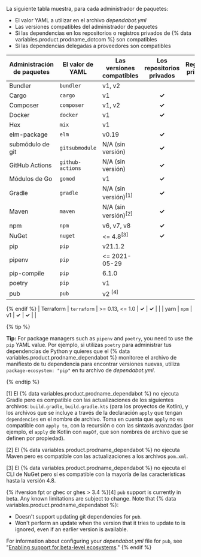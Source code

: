 La siguiente tabla muestra, para cada administrador de paquetes:
- El valor YAML a utilizar en el archivo *dependabot.yml*
- Las versiones compatibles del administrador de paquetes
- Si las dependencias en los repositorios o registros privados de {% data variables.product.prodname_dotcom %} son compatibles
- Si las dependencias delegadas a proveedores son compatibles

| Administración de paquetes | El valor de YAML | Las versiones compatibles       | Los repositorios privados | Registros privados |         Delegamiento a proveedores         |
| -------------------------- | ---------------- | ------------------------------- |:-------------------------:|:------------------:|:------------------------------------------:|
| Bundler                    | `bundler`        | v1, v2                          |                           |       **✓**        |                   **✓**                    |
| Cargo                      | `cargo`          | v1                              |           **✓**           |       **✓**        |                                            |
| Composer                   | `composer`       | v1, v2                          |           **✓**           |       **✓**        |                                            |
| Docker                     | `docker`         | v1                              |           **✓**           |       **✓**        |                                            |
| Hex                        | `mix`            | v1                              |                           |       **✓**        |                                            |
| elm-package                | `elm`            | v0.19                           |           **✓**           |       **✓**        |                                            |
| submódulo de git           | `gitsubmodule`   | N/A (sin versión)               |           **✓**           |       **✓**        |                                            |
| GitHub Actions             | `github-actions` | N/A (sin versión)               |           **✓**           |       **✓**        |                                            |
| Módulos de Go              | `gomod`          | v1                              |           **✓**           |       **✓**        |                   **✓**                    |
| Gradle                     | `gradle`         | N/A (sin versión)<sup>[1]</sup> |           **✓**           |       **✓**        |                                            |
| Maven                      | `maven`          | N/A (sin versión)<sup>[2]</sup> |           **✓**           |       **✓**        |                                            |
| npm                        | `npm`            | v6, v7, v8                      |           **✓**           |       **✓**        |                                            |
| NuGet                      | `nuget`          | <= 4.8<sup>[3]</sup>            |           **✓**           |       **✓**        |                                            |
| pip                        | `pip`            | v21.1.2                         |                           |       **✓**        |                                            |
| pipenv                     | `pip`            | <= 2021-05-29                   |                           |       **✓**        |                                            |
| pip-compile                | `pip`            | 6.1.0                           |                           |       **✓**        |                                            |
| poetry                     | `pip`            | v1                              |                           |       **✓**        | |{% ifversion fpt or ghec or ghes > 3.4 %}
| pub                        | `pub`            | v2 <sup>[4]</sup>               |                           |                    |                
{% endif %}
| Terraform                  | `terraform`      | >= 0.13, <= 1.0                 |           **✓**           |       **✓**        |                                            |
| yarn                       | `npm`            | v1                              |           **✓**           |       **✓**        |                                            |

{% tip %}

**Tip:** For package managers such as `pipenv` and `poetry`, you need to use the `pip` YAML value. Por ejemplo, si utilizas `poetry` para administrar tus dependencias de Python y quieres que el {% data variables.product.prodname_dependabot %} monitoree el archivo de manifiesto de tu dependencia para encontrar versiones nuevas, utiliza `package-ecosystem: "pip"` en tu archivo de *dependabot.yml*.

{% endtip %}

[1] El {% data variables.product.prodname_dependabot %} no ejecuta Gradle pero es compatible con las actualizaciones de los siguientes archivos: `build.gradle`, `build.gradle.kts` (para los proyectos de Kotlin), y los archivos que se incluye a través de la declaración `apply` que tengan `dependencies` en el nombre de archivo. Toma en cuenta que `apply` no es compatible con `apply to`, con la recursión o con las sintaxis avanzadas (por ejemplo, el `apply` de Kotlin con `mapOf`, que son nombres de archivo que se definen por propiedad).

[2] El {% data variables.product.prodname_dependabot %} no ejecuta Maven pero es compatible con las actualizaciones a los archivos `pom.xml`.

[3] El {% data variables.product.prodname_dependabot %} no ejecuta el CLI de NuGet pero sí es compatible con la mayoría de las características hasta la versión 4.8.

{% ifversion fpt or ghec or ghes > 3.4 %}[4] `pub` support is currently in beta. Any known limitations are subject to change. Note that {% data variables.product.prodname_dependabot %}:
   - Doesn't support updating git dependencies for `pub`.
   - Won't perform an update when the version that it tries to update to is ignored, even if an earlier version is available.

   For information about configuring your _dependabot.yml_ file for `pub`, see "[Enabling support for beta-level ecosystems](/code-security/dependabot/dependabot-version-updates/configuration-options-for-the-dependabot.yml-file#enable-beta-ecosystems)." {% endif %} 
